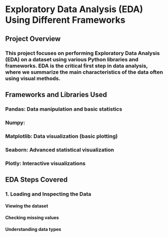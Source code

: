 # Exploratory Data Analysis (EDA) Using Different Frameworks

##  Project Overview
### This project focuses on performing Exploratory Data Analysis (EDA) on a dataset using various Python libraries and frameworks. EDA is the critical first step in data analysis, where we summarize the main characteristics of the data often using visual methods.

## Frameworks and Libraries Used
### Pandas: Data manipulation and basic statistics
### Numpy: 
### Matplotlib: Data visualization (basic plotting)
### Seaborn: Advanced statistical visualization
### Plotly: Interactive visualizations

## EDA Steps Covered
### 1. Loading and Inspecting the Data
  #### Viewing the dataset
  #### Checking missing values
  #### Understanding data types
